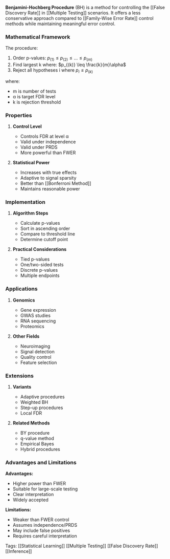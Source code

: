 **Benjamini-Hochberg Procedure** (BH) is a method for controlling the [[False Discovery Rate]] in [[Multiple Testing]] scenarios. It offers a less conservative approach compared to [[Family-Wise Error Rate]] control methods while maintaining meaningful error control.

### Mathematical Framework
The procedure:

1. Order p-values: $p_{(1)} \leq p_{(2)} \leq ... \leq p_{(m)}$
2. Find largest k where: $p_{(k)} \leq \frac{k}{m}\alpha$
3. Reject all hypotheses i where $p_i \leq p_{(k)}$

where:
- m is number of tests
- α is target FDR level
- k is rejection threshold

### Properties
1. **Control Level**
   - Controls FDR at level α
   - Valid under independence
   - Valid under PRDS
   - More powerful than FWER

2. **Statistical Power**
   - Increases with true effects
   - Adaptive to signal sparsity
   - Better than [[Bonferroni Method]]
   - Maintains reasonable power

### Implementation
1. **Algorithm Steps**
   - Calculate p-values
   - Sort in ascending order
   - Compare to threshold line
   - Determine cutoff point

2. **Practical Considerations**
   - Tied p-values
   - One/two-sided tests
   - Discrete p-values
   - Multiple endpoints

### Applications
1. **Genomics**
   - Gene expression
   - GWAS studies
   - RNA sequencing
   - Proteomics

2. **Other Fields**
   - Neuroimaging
   - Signal detection
   - Quality control
   - Feature selection

### Extensions
1. **Variants**
   - Adaptive procedures
   - Weighted BH
   - Step-up procedures
   - Local FDR

2. **Related Methods**
   - BY procedure
   - q-value method
   - Empirical Bayes
   - Hybrid procedures

### Advantages and Limitations
**Advantages:**
- Higher power than FWER
- Suitable for large-scale testing
- Clear interpretation
- Widely accepted

**Limitations:**
- Weaker than FWER control
- Assumes independence/PRDS
- May include false positives
- Requires careful interpretation

Tags:
[[Statistical Learning]]
[[Multiple Testing]]
[[False Discovery Rate]]
[[Inference]]
